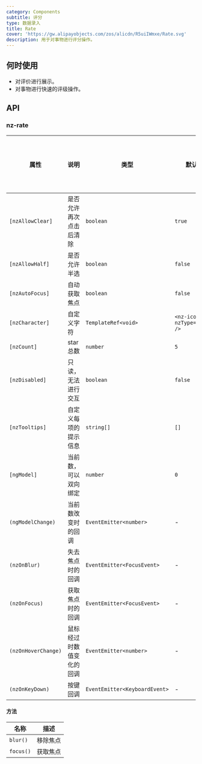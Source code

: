```yaml
---
category: Components
subtitle: 评分
type: 数据录入
title: Rate
cover: 'https://gw.alipayobjects.com/zos/alicdn/R5uiIWmxe/Rate.svg'
description: 用于对事物进行评分操作。
---
```


## 何时使用

- 对评价进行展示。
- 对事物进行快速的评级操作。

## API

### nz-rate

| 属性                | 说明                     | 类型                          | 默认值                      | 支持全局配置 |
| ------------------- | ------------------------ | ----------------------------- | --------------------------- | ------------ |
| `[nzAllowClear]`    | 是否允许再次点击后清除   | `boolean`                     | `true`                      | ✅           |
| `[nzAllowHalf]`     | 是否允许半选             | `boolean`                     | `false`                     | ✅           |
| `[nzAutoFocus]`     | 自动获取焦点             | `boolean`                     | `false`                     |
| `[nzCharacter]`     | 自定义字符               | `TemplateRef<void>`           | `<nz-icon nzType="star" />` |
| `[nzCount]`         | star 总数                | `number`                      | `5`                         |
| `[nzDisabled]`      | 只读，无法进行交互       | `boolean`                     | `false`                     |
| `[nzTooltips]`      | 自定义每项的提示信息     | `string[]`                    | `[]`                        |
| `[ngModel]`         | 当前数，可以双向绑定     | `number`                      | `0`                         |
| `(ngModelChange)`   | 当前数改变时的回调       | `EventEmitter<number>`        | -                           |
| `(nzOnBlur)`        | 失去焦点时的回调         | `EventEmitter<FocusEvent>`    | -                           |
| `(nzOnFocus)`       | 获取焦点时的回调         | `EventEmitter<FocusEvent>`    | -                           |
| `(nzOnHoverChange)` | 鼠标经过时数值变化的回调 | `EventEmitter<number>`        | -                           |
| `(nzOnKeyDown)`     | 按键回调                 | `EventEmitter<KeyboardEvent>` | -                           |

#### 方法

| 名称      | 描述     |
| --------- | -------- |
| `blur()`  | 移除焦点 |
| `focus()` | 获取焦点 |
